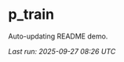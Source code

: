 # p_train

Auto-updating README demo.

<!--START_SECTION:status-->
_Last run: 2025-09-27 08:26 UTC_
<!--END_SECTION:status-->




















































































































































































































































































































































































































































































































































































































































































































































































































